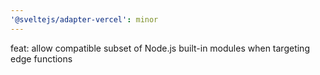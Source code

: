 ```yaml
---
'@sveltejs/adapter-vercel': minor
---
```


feat: allow compatible subset of Node.js built-in modules when targeting edge functions
